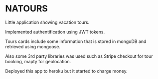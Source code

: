 # NATOURS

Little application showing vacation tours.

Implemented authentification using JWT tokens.

Tours cards include some information that is stored in mongoDB and retrieved using mongoose.

Also some 3rd party libraries was used such as Stripe checkout for tour booking, mapty for geolocation.

Deployed this app to heroku but it started to charge money.
